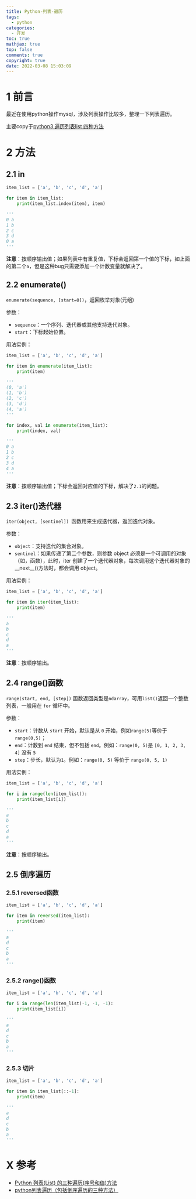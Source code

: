```yaml
---
title: Python-列表-遍历
tags:
  - python
categories:
  - 开发
toc: true
mathjax: true
top: false
comments: true
copyright: true
date: 2022-03-08 15:03:09
---
```


# 1 前言

最近在使用python操作mysql，涉及列表操作比较多，整理一下列表遍历。

主要copy于[python3 遍历列表list 四种方法](https://blog.csdn.net/whatday/article/details/100557888)

# 2 方法

## 2.1 in

```python
item_list = ['a', 'b', 'c', 'd', 'a']

for item in item_list:
    print(item_list.index(item), item)

'''
0 a
1 b
2 c
3 d
0 a
'''
```

**注意**：按顺序输出值；如果列表中有重复值，下标会返回第一个值的下标，如上面的第二个`a`，但是这种bug只需要添加一个计数变量就解决了。

## 2.2 enumerate()

`enumerate(sequence, [start=0])`，返回枚举对象(元组)

参数：

- `sequence`：一个序列、迭代器或其他支持迭代对象。
- `start`：下标起始位置。

 用法实例：

```python
item_list = ['a', 'b', 'c', 'd', 'a']

for item in enumerate(item_list):
    print(item)

'''
(0, 'a')
(1, 'b')
(2, 'c')
(3, 'd')
(4, 'a')
'''

for index, val in enumerate(item_list):
    print(index, val)

'''
0 a
1 b
2 c
3 d
4 a
'''
```

**注意**：按顺序输出值；下标会返回对应值的下标，解决了`2.1`的问题。

## 2.3 iter()迭代器

 `iter(object, [sentinel]) `函数用来生成迭代器，返回迭代对象。

 参数：

- `object`：支持迭代的集合对象。
- `sentinel`：如果传递了第二个参数，则参数 object 必须是一个可调用的对象（如，函数），此时，iter 创建了一个迭代器对象，每次调用这个迭代器对象的__next__()方法时，都会调用 object。

用法实例：

```python
item_list = ['a', 'b', 'c', 'd', 'a']

for item in iter(item_list):
    print(item)

'''
a
b
c
d
a
'''
```

**注意**：按顺序输出。

## 2.4 range()函数

`range(start, end, [step])` 函数返回类型是`ndarray`，可用`list()`返回一个整数列表，一般用在 `for` 循环中。

参数：

- `start`：计数从 `start` 开始，默认是从 `0` 开始，例如`range(5)`等价于`range(0,5)`；
- `end`：计数到 `end` 结束，但不包括 `end`。例如：`range(0, 5)`是 `[0, 1, 2, 3, 4]` 没有 `5`
- `step`：步长，默认为`1`。例如：`range(0, 5)` 等价于 `range(0, 5, 1)`

用法实例：

```python
item_list = ['a', 'b', 'c', 'd', 'a']

for i in range(len(item_list)):
    print(item_list[i])

'''
a
b
c
d
a
'''
```

**注意**：按顺序输出。

## 2.5 倒序遍历

### 2.5.1 reversed函数

```python
item_list = ['a', 'b', 'c', 'd', 'a']

for item in reversed(item_list):
    print(item)

'''
a
d
c
b
a
'''
```

### 2.5.2 range()函数

```python
item_list = ['a', 'b', 'c', 'd', 'a']

for i in range(len(item_list)-1, -1, -1):
    print(item_list[i])

'''
a
d
c
b
a
'''
```

### 2.5.3 切片

```python
item_list = ['a', 'b', 'c', 'd', 'a']

for item in item_list[::-1]:
    print(item)

'''
a
d
c
b
a
'''
```

# X 参考

* [Python 列表(List) 的三种遍历(序号和值)方法](https://www.cnblogs.com/pizitai/p/6398276.html)
* [python列表遍历（包括倒序遍历的三种方法）](https://www.cnblogs.com/GumpYan/p/12334839.html)
